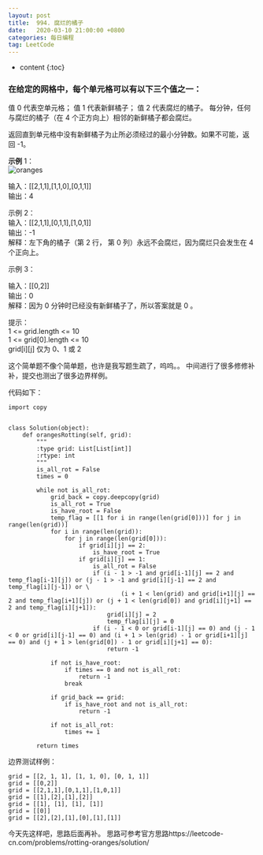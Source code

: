 ```yaml
---
layout: post
title:  994. 腐烂的橘子
date:   2020-03-10 21:00:00 +0800
categories: 每日编程
tag: LeetCode
---
```


* content
{:toc}


### 在给定的网格中，每个单元格可以有以下三个值之一：

值 0 代表空单元格；
值 1 代表新鲜橘子；
值 2 代表腐烂的橘子。
每分钟，任何与腐烂的橘子（在 4 个正方向上）相邻的新鲜橘子都会腐烂。

返回直到单元格中没有新鲜橘子为止所必须经过的最小分钟数。如果不可能，返回 -1。

**示例** 1：  
![oranges](https://elvira521feng.github.io/YanQunJiang.github.io/styles/images/leetcode/oranges.png)

输入：[[2,1,1],[1,1,0],[0,1,1]]  
输出：4

示例 2：  
输入：[[2,1,1],[0,1,1],[1,0,1]]  
输出：-1  
解释：左下角的橘子（第 2 行， 第 0 列）永远不会腐烂，因为腐烂只会发生在 4 个正向上。

示例 3：

输入：[[0,2]]  
输出：0  
解释：因为 0 分钟时已经没有新鲜橘子了，所以答案就是 0 。

提示：  
1 <= grid.length <= 10  
1 <= grid[0].length <= 10  
grid[i][j] 仅为 0、1 或 2

这个简单题不像个简单题，也许是我写题生疏了，呜呜。。
中间进行了很多修修补补，提交也测出了很多边界样例。

代码如下：

```angular2html
import copy


class Solution(object):
    def orangesRotting(self, grid):
        """
        :type grid: List[List[int]]
        :rtype: int
        """
        is_all_rot = False
        times = 0

        while not is_all_rot:
            grid_back = copy.deepcopy(grid)
            is_all_rot = True
            is_have_root = False
            temp_flag = [[1 for i in range(len(grid[0]))] for j in range(len(grid))]
            for i in range(len(grid)):
                for j in range(len(grid[0])):
                    if grid[i][j] == 2:
                        is_have_root = True
                    if grid[i][j] == 1:
                        is_all_rot = False
                        if (i - 1 > -1 and grid[i-1][j] == 2 and temp_flag[i-1][j]) or (j - 1 > -1 and grid[i][j-1] == 2 and temp_flag[i][j-1]) or \
                                (i + 1 < len(grid) and grid[i+1][j] == 2 and temp_flag[i+1][j]) or (j + 1 < len(grid[0]) and grid[i][j+1] == 2 and temp_flag[i][j+1]):
                            grid[i][j] = 2
                            temp_flag[i][j] = 0
                        if (i - 1 < 0 or grid[i-1][j] == 0) and (j - 1 < 0 or grid[i][j-1] == 0) and (i + 1 > len(grid) - 1 or grid[i+1][j] == 0) and (j + 1 > len(grid[0]) - 1 or grid[i][j+1] == 0):
                            return -1

            if not is_have_root:
                if times == 0 and not is_all_rot:
                    return -1
                break

            if grid_back == grid:
                if is_have_root and not is_all_rot:
                    return -1

            if not is_all_rot:
                times += 1

        return times
```

边界测试样例：
```angular2html
grid = [[2, 1, 1], [1, 1, 0], [0, 1, 1]]
grid = [[0,2]]
grid = [[2,1,1],[0,1,1],[1,0,1]]
grid = [[1],[2],[1],[2]]
grid = [[1], [1], [1], [1]]
grid = [[0]]
grid = [[2],[2],[1],[0],[1],[1]]

```

今天先这样吧，思路后面再补。
思路可参考官方思路https://leetcode-cn.com/problems/rotting-oranges/solution/

